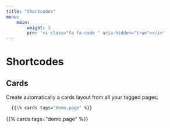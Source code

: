 ```yaml
---
title: "Shortcodes"
menu: 
    main:
        weight: 3
        pre: '<i class="fa fa-code " aria-hidden="true"></i>'
---
```



# Shortcodes

## Cards

Create automatically a cards layout from all your tagged pages: 

```bash
  {{\% cards tags="demo,page" %}}
```
      
{{% cards tags="demo,page" %}}





